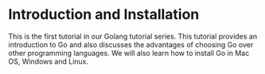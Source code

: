 # Introduction and Installation


This is the first tutorial in our Golang tutorial series. This tutorial provides an introduction to Go and also discusses the advantages of choosing Go over other programming languages. We will also learn how to install Go in Mac OS, Windows and Linux.
